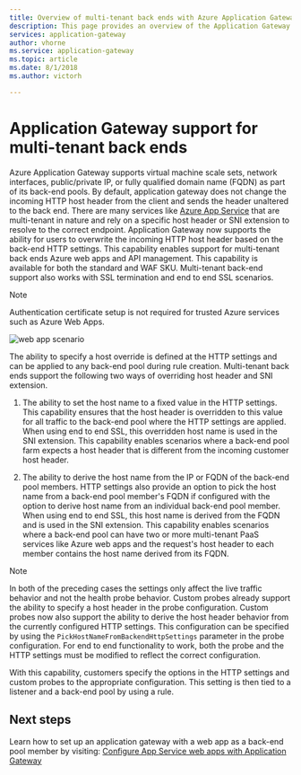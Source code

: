 ```yaml
---
title: Overview of multi-tenant back ends with Azure Application Gateway
description: This page provides an overview of the Application Gateway support for multi-tenant back ends.
services: application-gateway
author: vhorne
ms.service: application-gateway
ms.topic: article
ms.date: 8/1/2018
ms.author: victorh

---
```


# Application Gateway support for multi-tenant back ends

Azure Application Gateway supports virtual machine scale sets, network interfaces, public/private IP, or fully qualified domain name (FQDN) as part of its back-end pools. By default, application gateway does not change the incoming HTTP host header from the client and sends the header unaltered to the back end. There are many services like [Azure App Service](../app-service/overview.md) that are multi-tenant in nature and rely on a specific host header or SNI extension to resolve to the correct endpoint. Application Gateway now supports the ability for users to overwrite the incoming HTTP host header based on the back-end HTTP settings. This capability enables support for multi-tenant back ends Azure web apps and API management. This capability is available for both the standard and WAF SKU. Multi-tenant back-end support also works with SSL termination and end to end SSL scenarios.

> [!NOTE]
> Authentication certificate setup is not required for trusted Azure services such as Azure Web Apps.

![web app scenario](./media/application-gateway-web-app-overview/scenario.png)

The ability to specify a host override is defined at the HTTP settings and can be applied to any back-end pool during rule creation. Multi-tenant back ends support the following two ways of overriding host header and SNI extension.

1. The ability to set the host name to a fixed value in the HTTP settings. This capability ensures that the host header is overridden to this value for all traffic to the back-end pool where the HTTP settings are applied. When using end to end SSL, this overridden host name is used in the SNI extension. This capability enables scenarios where a back-end pool farm expects a host header that is different from the incoming customer host header.

2. The ability to derive the host name from the IP or FQDN of the back-end pool members. HTTP settings also provide an option to pick the host name from a back-end pool member's FQDN if configured with the option to derive host name from an individual back-end pool member. When using end to end SSL, this host name is derived from the FQDN and is used in the SNI extension. This capability enables scenarios where a back-end pool can have two or more multi-tenant PaaS services like Azure web apps and the request's host header to each member contains the host name derived from its FQDN.

> [!NOTE]
> In both of the preceding cases the settings only affect the live traffic behavior and not the health probe behavior. Custom probes already support the ability to specify a host header in the probe configuration. Custom probes now also support the ability to derive the host header behavior from the currently configured HTTP settings. This configuration can be specified by using the `PickHostNameFromBackendHttpSettings` parameter in the probe configuration. For end to end functionality to work, both the probe and the HTTP settings must be modified to reflect the correct configuration.

With this capability, customers specify the options in the HTTP settings and custom probes to the appropriate configuration. This setting is then tied to a listener and a back-end pool by using a rule.

## Next steps

Learn how to set up an application gateway with a web app as a back-end pool member by visiting: [Configure App Service web apps with Application Gateway](application-gateway-web-app-powershell.md)
